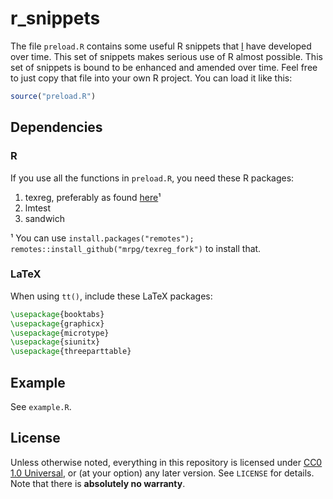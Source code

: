 # r_snippets

The file `preload.R` contains some useful R snippets that [I](https://max.pm) have developed over time. This set of snippets makes serious use of R almost possible. This set of snippets is bound to be enhanced and amended over time. Feel free to just copy that file into your own R project. You can load it like this:

```r
source("preload.R")
```

## Dependencies

### R

If you use all the functions in `preload.R`, you need these R packages:

1. texreg, preferably as found [here](https://github.com/mrpg/texreg_fork)¹
2. lmtest
3. sandwich

¹ You can use `install.packages("remotes"); remotes::install_github("mrpg/texreg_fork")` to install that.

### LaTeX

When using `tt()`, include these LaTeX packages:

```tex
\usepackage{booktabs}
\usepackage{graphicx}
\usepackage{microtype}
\usepackage{siunitx}
\usepackage{threeparttable}
```

## Example

See `example.R`.

## License

Unless otherwise noted, everything in this repository is licensed under [CC0 1.0 Universal](https://creativecommons.org/publicdomain/zero/1.0/), or (at your option) any later version. See `LICENSE` for details. Note that there is **absolutely no warranty**.
